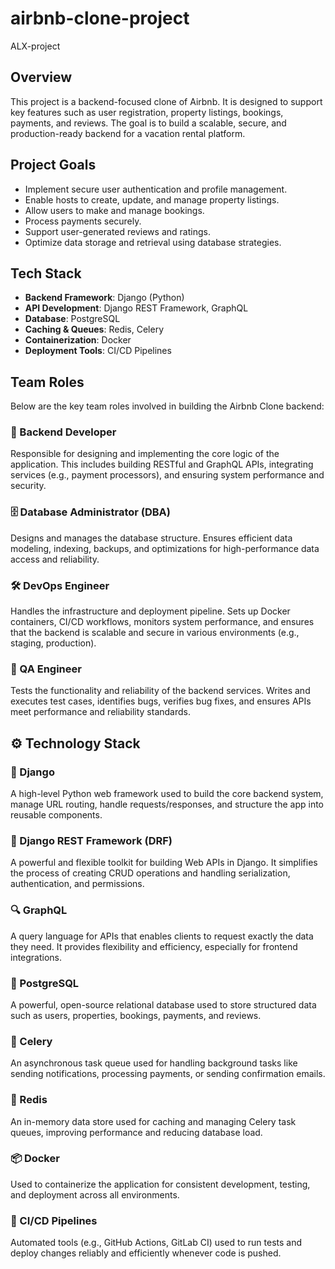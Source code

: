 # airbnb-clone-project
ALX-project

## Overview
This project is a backend-focused clone of Airbnb. It is designed to support key features such as user registration, property listings, bookings, payments, and reviews. The goal is to build a scalable, secure, and production-ready backend for a vacation rental platform.

## Project Goals
- Implement secure user authentication and profile management.
- Enable hosts to create, update, and manage property listings.
- Allow users to make and manage bookings.
- Process payments securely.
- Support user-generated reviews and ratings.
- Optimize data storage and retrieval using database strategies.

## Tech Stack
- **Backend Framework**: Django (Python)
- **API Development**: Django REST Framework, GraphQL
- **Database**: PostgreSQL
- **Caching & Queues**: Redis, Celery
- **Containerization**: Docker
- **Deployment Tools**: CI/CD Pipelines

## Team Roles
Below are the key team roles involved in building the Airbnb Clone backend:

### 🧠 Backend Developer
Responsible for designing and implementing the core logic of the application. This includes building RESTful and GraphQL APIs, integrating services (e.g., payment processors), and ensuring system performance and security.

### 🗄️ Database Administrator (DBA)
Designs and manages the database structure. Ensures efficient data modeling, indexing, backups, and optimizations for high-performance data access and reliability.

### 🛠️ DevOps Engineer
Handles the infrastructure and deployment pipeline. Sets up Docker containers, CI/CD workflows, monitors system performance, and ensures that the backend is scalable and secure in various environments (e.g., staging, production).

### 🧪 QA Engineer
Tests the functionality and reliability of the backend services. Writes and executes test cases, identifies bugs, verifies bug fixes, and ensures APIs meet performance and reliability standards.

## ⚙️ Technology Stack

### 🧩 Django
A high-level Python web framework used to build the core backend system, manage URL routing, handle requests/responses, and structure the app into reusable components.

### 🔗 Django REST Framework (DRF)
A powerful and flexible toolkit for building Web APIs in Django. It simplifies the process of creating CRUD operations and handling serialization, authentication, and permissions.

### 🔍 GraphQL
A query language for APIs that enables clients to request exactly the data they need. It provides flexibility and efficiency, especially for frontend integrations.

### 🐘 PostgreSQL
A powerful, open-source relational database used to store structured data such as users, properties, bookings, payments, and reviews.

### 🧵 Celery
An asynchronous task queue used for handling background tasks like sending notifications, processing payments, or sending confirmation emails.

### 🧠 Redis
An in-memory data store used for caching and managing Celery task queues, improving performance and reducing database load.

### 📦 Docker
Used to containerize the application for consistent development, testing, and deployment across all environments.

### 🔁 CI/CD Pipelines
Automated tools (e.g., GitHub Actions, GitLab CI) used to run tests and deploy changes reliably and efficiently whenever code is pushed.